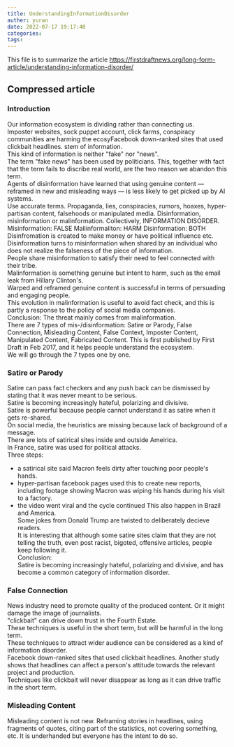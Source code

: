 ```yaml
---
title: UnderstandingInformationDisorder
auther: yuran
date: 2022-07-17 19:17:40
categories:
tags:
---
```


This file is to summarize the article https://firstdraftnews.org/long-form-article/understanding-information-disorder/

## Compressed article
### Introduction
Our information ecosystem is dividing rather than connecting us.  
Imposter websites, sock puppet account, click farms, conspiracy communities are harming the ecosyFacebook down-ranked sites that used clickbait headlines. stem of information.  
This kind of information is neither "fake" nor "news".  
The term "fake news" has been used by politicians. This, together with fact that the term fails to discribe real world, are the two reason we abandon this term.  
Agents of disinformation have learned that using genuine content — reframed in new and misleading ways — is less likely to get picked up by AI systems.  
Use accurate terms. Propaganda, lies, conspiracies, rumors, hoaxes, hyper-partisan content, falsehoods or manipulated media. Disinformation, misinformation or malinformation. Collectively, INFORMATION DISORDER.  
Misinformation: FALSE
Maliinformaliton: HARM
Disinformation: BOTH
Disinfromation is created to make money or have political influence etc.  
Disinformation turns to misinformation when shared by an individual who does not realize the falseness of the piece of information.  
People share misinformation to satisfy their need to feel connected with their tribe.  
Malinformation is something genuine but intent to harm, such as the email leak from Hillary Clinton's.  
Warped and reframed genuine content is successful in terms of persuading and engaging people.  
This evolution in malinformation is useful to avoid fact check, and this is partly a response to the policy of social media companies.  
Conclusion: The threat mainly comes from malinformation.  
There are 7 types of mis-/disinformation: Satire or Parody, False Connection, Misleading Content, False Context, Imposter Content, Manipulated Content, Fabricated Content. This is first published by First Draft in Feb 2017, and it helps people understand the ecosystem.  
We will go through the 7 types one by one.  
### Satire or Parody
Satire can pass fact checkers and any push back can be dismissed by stating that it was never meant to be serious.  
Satire is becoming increasingly hateful, polarizing and divisive.  
Satire is powerful because people cannot understand it as satire when it gets re-shared.  
On social media, the heuristics are missing because lack of background of a message.  
There are lots of satirical sites inside and outside Ameirica.  
In France, satire was used for political attacks.  
Three steps:  
- a satirical site said Macron feels dirty after touching poor people's hands.
- hyper-partisan facebook pages used this to create new reports, including footage showing Macron was wiping his hands during his visit to a factory.  
- the video went viral and the cycle continued
This also happen in Brazil and America.  
Some jokes from Donald Trump are twisted to deliberately decieve readers.  
It is interesting that although some satire sites claim that they are not telling the truth, even post racist, bigoted, offensive articles, people keep following it.  
Conclusion:  
Satire is becoming increasingly hateful, polarizing and divisive, and has become a common category of information disorder.  
### False Connection
News industry need to promote quality of the produced content. Or it might damage the image of journalists.  
"clickbait" can drive down trust in the Fourth Estate.  
These techniques is useful in the short term, but will be harmful in the long term.  
These techniques to attract wider audience can be considered as a kind of information disorder.  
Facebook down-ranked sites that used clickbait headlines. Another study shows that headlines can affect a person's attitude towards the relevant project and production.  
Techniques like clickbait will never disappear as long as it can drive traffic in the short term.  
### Misleading Content
Misleading content is not new. Reframing stories in headlines, using fragments of quotes, citing part of the statistics, not covering something, etc. It is underhanded but everyone has the intent to do so.  
